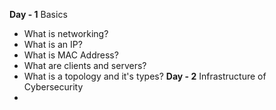 <b>Day - 1</b> Basics
- What is networking?
- What is an IP?
- What is MAC Address?
- What are clients and servers?
- What is a topology and it's types?
<b>Day - 2</b> Infrastructure of Cybersecurity
- 
